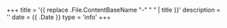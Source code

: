 +++
title = '{{ replace .File.ContentBaseName "-" " " | title }}'
description = ''
date = {{ .Date }}
type = 'info'
+++
